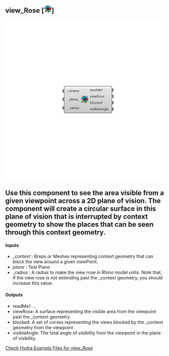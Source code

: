 ## view_Rose [![IMAGE](images/icons/view_Rose.png)]

![IMAGE](images/components/view_Rose.png)

Use this component to see the area visible from a given viewpoint across a 2D plane of vision.
 The component will create a circular surface in this plane of vision that is interrupted by context geometry to show the places that can be seen through this context geometry.
 -
 

#### Inputs
* _context <Required>: Breps or Meshes representing context geometry that can block the view around a given viewPoint.
* _plane_ <Default>: Test Plane
* _radius <Required>: A radius to make the view rose in Rhino model units. Note that, if the view rose is not extending past the _context geometry, you should increase this value.

#### Outputs
* readMe!: ...
* viewRose: A surface representing the visible area from the viewpoint past the _context geometry.
* blocked: A set of curves representing the views blocked by the _context geometry from the viewpoint .
* visibleAngle: The total angle of visibility from the viewpoint in the plane of visibility.


[Check Hydra Example Files for view_Rose](https://hydrashare.github.io/hydra/index.html?keywords=view_Rose)